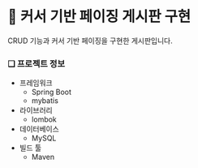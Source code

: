 # &#128640; 커서 기반 페이징 게시판 구현
CRUD 기능과 커서 기반 페이징을 구현한 게시판입니다. 
### &#10065; 프로젝트 정보
* 프레임워크
  * Spring Boot
  * mybatis
* 라이브러리
  * lombok
* 데이터베이스
  * MySQL
* 빌드 툴
  * Maven
